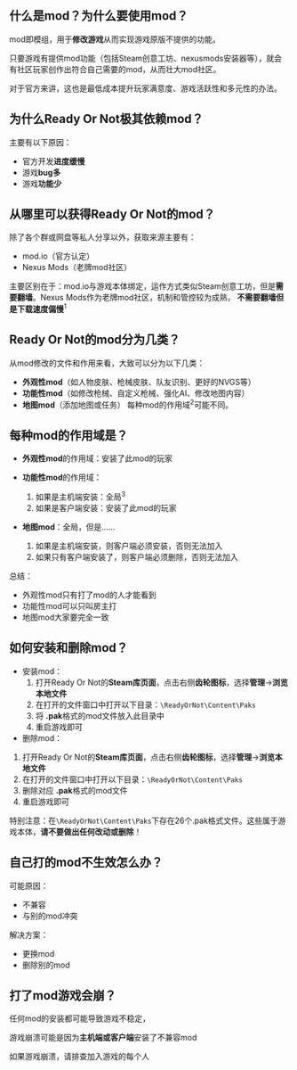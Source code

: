 ## 什么是mod？为什么要使用mod？

mod即模组，用于**修改游戏**从而实现游戏原版不提供的功能。

只要游戏有提供mod功能（包括Steam创意工坊、nexusmods安装器等），就会有社区玩家创作出符合自己需要的mod，从而壮大mod社区。

对于官方来讲，这也是最低成本提升玩家满意度、游戏活跃性和多元性的办法。

## 为什么Ready Or Not极其依赖mod？

主要有以下原因：

* 官方开发**进度缓慢**
* 游戏**bug多**
* 游戏**功能少**

## 从哪里可以获得Ready Or Not的mod？

除了各个群或网盘等私人分享以外，获取来源主要有：

* mod.io（官方认定）
* Nexus Mods（老牌mod社区）

主要区别在于：mod.io与游戏本体绑定，运作方式类似Steam创意工坊，但是**需要翻墙**。Nexus Mods作为老牌mod社区，机制和管控较为成熟，
**不需要翻墙但是下载速度偏慢**<sup>1</sup>

## Ready Or Not的mod分为几类？

从mod修改的文件和作用来看，大致可以分为以下几类：

* **外观性mod**（如人物皮肤、枪械皮肤、队友识别、更好的NVGS等）
* **功能性mod**（如修改枪械、自定义枪械、强化AI、修改地图内容）
* **地图mod**（添加地图或任务）
  每种mod的作用域<sup>2</sup>可能不同。

## 每种mod的作用域是？

* **外观性mod**的作用域：安装了此mod的玩家
* **功能性mod**的作用域：
    1. 如果是主机端安装：全局<sup>3</sup>
    2. 如果是客户端安装：安装了此mod的玩家

* **地图mod**：全局，但是……
    1. 如果是主机端安装，则客户端必须安装，否则无法加入
    2. 如果只有客户端安装了，则客户端必须删除，否则无法加入

总结：

* 外观性mod只有打了mod的人才能看到
* 功能性mod可以只叫房主打
* 地图mod大家要完全一致

## 如何安装和删除mod？

* 安装mod：
    1. 打开Ready Or Not的**Steam库页面**，点击右侧**齿轮图标**，选择**管理**->**浏览本地文件**
    2. 在打开的文件窗口中打开以下目录：`\ReadyOrNot\Content\Paks`
    3. 将 **.pak**格式的mod文件放入此目录中
    4. 重启游戏即可
* 删除mod：

1. 打开Ready Or Not的**Steam库页面**，点击右侧**齿轮图标**，选择**管理**->**浏览本地文件**
2. 在打开的文件窗口中打开以下目录：`\ReadyOrNot\Content\Paks`
3. 删除对应 **.pak**格式的mod文件
4. 重启游戏即可

特别注意：在`\ReadyOrNot\Content\Paks`下存在26个.pak格式文件。这些属于游戏本体，**请不要做出任何改动或删除**！

## 自己打的mod不生效怎么办？

可能原因：

* 不兼容
* 与别的mod冲突

解决方案：

* 更换mod
* 删除别的mod

## 打了mod游戏会崩？

任何mod的安装都可能导致游戏不稳定，

游戏崩溃可能是因为**主机端或客户端**安装了不兼容mod

如果游戏崩溃，请排查加入游戏的每个人
